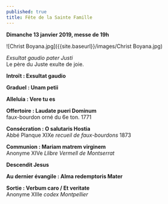 ```yaml
---
published: true
title: Fête de la Sainte Famille
---
```

**Dimanche 13 janvier 2019, messe de 19h**  

![Christ Boyana.jpg]({{site.baseurl}}/images/Christ Boyana.jpg)

*Exsultat gaudio pater Justi*  
Le père du Juste exulte de joie.

**Introït : Exsultat gaudio**

**Graduel : Unam petii**

**Alleluia : Vere tu es**

**Offertoire : Laudate pueri Dominum**  
faux-bourdon orné du 6e ton. 1771

**Consécration : O salutaris Hostia**  
Abbé Planque XIXe *recueil de faux-bourdons* 1873

**Communion : Mariam matrem virginem**  
Anonyme XIVe *Llibre Vermell de Montserrat*

**Descendit Jesus**  

**Au dernier évangile : Alma redemptoris Mater**  

**Sortie : Verbum caro / Et veritate**  
Anonyme XIIIe *codex Montpellier*
